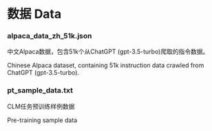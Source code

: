# 数据 Data

### alpaca_data_zh_51k.json

中文Alpaca数据，包含51k个从ChatGPT (gpt-3.5-turbo)爬取的指令数据。

Chinese Alpaca dataset, containing 51k instruction data crawled from ChatGPT (gpt-3.5-turbo).

### pt_sample_data.txt

CLM任务预训练样例数据

Pre-training sample data